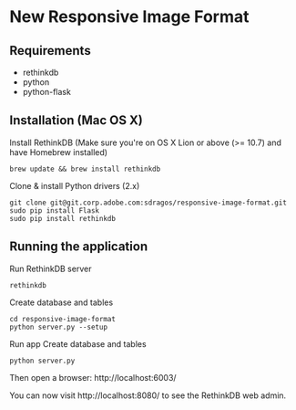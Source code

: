 New Responsive Image Format
==================

Requirements
------------
* rethinkdb
* python
* python-flask

Installation (Mac OS X)
----------------------
Install RethinkDB (Make sure you're on OS X Lion or above (>= 10.7) and have Homebrew installed)
```shell
brew update && brew install rethinkdb
```
Clone & install Python drivers (2.x)
```shell
git clone git@git.corp.adobe.com:sdragos/responsive-image-format.git
sudo pip install Flask
sudo pip install rethinkdb
```
Running the application
-----------------------
Run RethinkDB server
```shell
rethinkdb
```
Create database and tables
```shell
cd responsive-image-format
python server.py --setup
```
Run app
Create database and tables
```shell
python server.py
```
Then open a browser: http://localhost:6003/

You can now visit http://localhost:8080/ to see the RethinkDB web admin.
